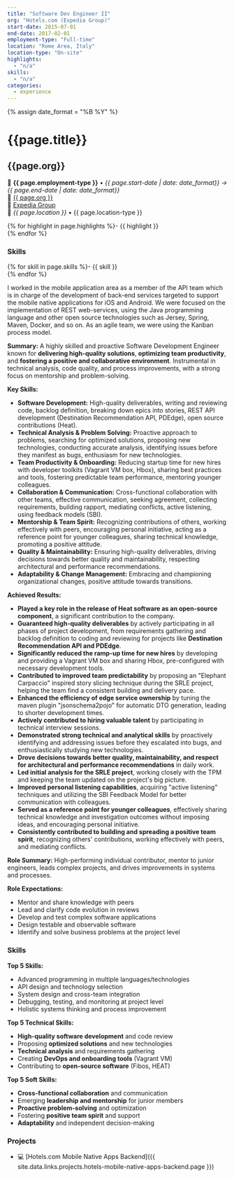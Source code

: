 ```yaml
---
title: "Software Dev Engineer II"
org: "Hotels.com (Expedia Group)"
start-date: 2015-07-01
end-date: 2017-02-01
employment-type: "Full-time"
location: "Rome Area, Italy"
location-type: "On-site"
highlights:
  - "n/a"
skills:
  - "n/a"
categories:
  - experience
---
```

{% assign date_format = "%B %Y" %}
# {{page.title}}
## {{page.org}}
💼 **{{ page.employment-type }}** • _{{ page.start-date | date: date_format}} → {{ page.end-date | date: date_format}}_  
🏢 [{{ page.org }}](https://www.hotels.com/)  
🔗 [Expedia Group](https://www.expediagroup.com/)  
📍 _{{ page.location }}_ • <span class="post-meta">{{ page.location-type }}</span>  


{% for highlight in page.highlights %}- {{ highlight }}  
{% endfor %}


### Skills

{% for skill in page.skills %}- {{ skill }}  
{% endfor %}


I worked in the mobile application area as a member of the API team which is in charge of the development of back-end services targeted to support the mobile native applications for iOS and Android. We were focused on the implementation of REST web-services, using the Java programming language and other open source technologies such as Jersey, Spring, Maven, Docker, and so on. As an agile team, we were using the Kanban process model.

**Summary:** A highly skilled and proactive Software Development Engineer known for **delivering high-quality solutions**, **optimizing team productivity**, and **fostering a positive and collaborative environment**. Instrumental in technical analysis, code quality, and process improvements, with a strong focus on mentorship and problem-solving.

**Key Skills:**
- **Software Development:** High-quality deliverables, writing and reviewing code, backlog definition, breaking down epics into stories, REST API development (Destination Recommendation API, PDEdge), open source contributions (Heat).
- **Technical Analysis & Problem Solving:** Proactive approach to problems, searching for optimized solutions, proposing new technologies, conducting accurate analysis, identifying issues before they manifest as bugs, enthusiasm for new technologies.
- **Team Productivity & Onboarding:** Reducing startup time for new hires with developer toolkits (Vagrant VM box, Hbox), sharing best practices and tools, fostering predictable team performance, mentoring younger colleagues.
- **Collaboration & Communication:** Cross-functional collaboration with other teams, effective communication, seeking agreement, collecting requirements, building rapport, mediating conflicts, active listening, using feedback models (SBI).
- **Mentorship & Team Spirit:** Recognizing contributions of others, working effectively with peers, encouraging personal initiative, acting as a reference point for younger colleagues, sharing technical knowledge, promoting a positive attitude.
- **Quality & Maintainability:** Ensuring high-quality deliverables, driving decisions towards better quality and maintainability, respecting architectural and performance recommendations.
- **Adaptability & Change Management:** Embracing and championing organizational changes, positive attitude towards transitions.

**Achieved Results:**
- **Played a key role in the release of Heat software as an open-source component**, a significant contribution to the company.
- **Guaranteed high-quality deliverables** by actively participating in all phases of project development, from requirements gathering and backlog definition to coding and reviewing for projects like **Destination Recommendation API and PDEdge**.
- **Significantly reduced the ramp-up time for new hires** by developing and providing a Vagrant VM box and sharing Hbox, pre-configured with necessary development tools.
- **Contributed to improved team predictability** by proposing an "Elephant Carpaccio" inspired story slicing technique during the SRLE project, helping the team find a consistent building and delivery pace.
- **Enhanced the efficiency of edge service ownership** by tuning the maven plugin "jsonschema2pojo" for automatic DTO generation, leading to shorter development times.
- **Actively contributed to hiring valuable talent** by participating in technical interview sessions.
- **Demonstrated strong technical and analytical skills** by proactively identifying and addressing issues before they escalated into bugs, and enthusiastically studying new technologies.
- **Drove decisions towards better quality, maintainability, and respect for architectural and performance recommendations** in daily work.
- **Led initial analysis for the SRLE project**, working closely with the TPM and keeping the team updated on the project's big picture.
- **Improved personal listening capabilities**, acquiring "active listening" techniques and utilizing the SBI Feedback Model for better communication with colleagues.
- **Served as a reference point for younger colleagues**, effectively sharing technical knowledge and investigation outcomes without imposing ideas, and encouraging personal initiative.
- **Consistently contributed to building and spreading a positive team spirit**, recognizing others' contributions, working effectively with peers, and mediating conflicts.

**Role Summary:**
High-performing individual contributor, mentor to junior engineers, leads complex projects, and drives improvements in systems and processes.

**Role Expectations:**
- Mentor and share knowledge with peers
- Lead and clarify code evolution in reviews
- Develop and test complex software applications
- Design testable and observable software
- Identify and solve business problems at the project level


### Skills

**Top 5 Skills:**
- Advanced programming in multiple languages/technologies
- API design and technology selection
- System design and cross-team integration
- Debugging, testing, and monitoring at project level
- Holistic systems thinking and process improvement

**Top 5 Technical Skills:**
- **High-quality software development** and code review
- Proposing **optimized solutions** and new technologies
- **Technical analysis** and requirements gathering
- Creating **DevOps and onboarding tools** (Vagrant VM)
- Contributing to **open-source software** (Fibos, HEAT)

**Top 5 Soft Skills:**
- **Cross-functional collaboration** and communication
- Emerging **leadership and mentorship** for junior members
- **Proactive problem-solving** and optimization
- Fostering **positive team spirit** and support
- **Adaptability** and independent decision-making


### Projects

- 💻 [Hotels.com Mobile Native Apps Backend]({{ site.data.links.projects.hotels-mobile-native-apps-backend.page }})

